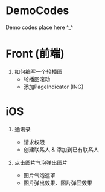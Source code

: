 # DemoCodes
Demo codes place here ^_^

# Front (前端)
1. 如何编写一个轮播图 	
	- 轮播图滚动
	- 添加PageIndicator  (ING)
	


# iOS 
1. 通讯录
 	- 请求权限
 	- 创建联系人 & 添加到已有联系人
 	
2. 点击图片气泡弹出图片
    - 图片气泡遮罩
    - 图片弹出效果、图片弹回效果
    
    
    